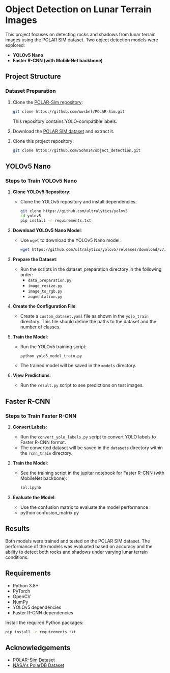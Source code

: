 # Object Detection on Lunar Terrain Images

This project focuses on detecting rocks and shadows from lunar terrain images using the POLAR SIM dataset. Two object detection models were explored:

- **YOLOv5 Nano**
- **Faster R-CNN (with MobileNet backbone)**

## Project Structure

### Dataset Preparation

1. Clone the [POLAR-Sim repository](https://github.com/uwsbel/POLAR-Sim.git):

   ```bash
   git clone https://github.com/uwsbel/POLAR-Sim.git
   ```

   This repository contains YOLO-compatible labels.
2. Download the [POLAR SIM dataset](https://ti.arc.nasa.gov/dataset/IRG_PolarDB/PolarDB_download/dataset_public_release.zip) and extract it.
3. Clone this project repository:

   ```bash
   git clone https://github.com/Sohm14/object_detection.git
   ```

## YOLOv5 Nano

### Steps to Train YOLOv5 Nano

1. **Clone YOLOv5 Repository**:

   - Clone the YOLOv5 repository and install dependencies:
     ```bash
     git clone https://github.com/ultralytics/yolov5 
     cd yolov5
     pip install -r requirements.txt 
     ```
2. **Download YOLOv5 Nano Model**:

   - Use `wget` to download the YOLOv5 Nano model:
     ```bash
     wget https://github.com/ultralytics/yolov5/releases/download/v7.0/yolov5n.pt
     ```
3. **Prepare the Dataset**:

   - Run the scripts in the dataset_preparation directory in the following order:
     - `data_preparation.py`
     - `image_resize.py`
     - `image_to_rgb.py`
     - `augmentation.py`
4. **Create the Configuration File**:

   - Create a `custom_dataset.yaml` file as shown in the `yolo_train` directory. This file should define the paths to the dataset and the number of classes.
5. **Train the Model**:

   - Run the YOLOv5 training script:
     ```bash
     python yolo5_model_train.py
     ```
   - The trained model will be saved in the `models` directory.
6. **View Predictions**:

   - Run the `result.py` script to see predictions on test images.

## Faster R-CNN

### Steps to Train Faster R-CNN

1. **Convert Labels**:

   - Run the `convert_yolo_labels.py` script to convert YOLO labels to Faster R-CNN format.
   - The converted dataset will be saved in the `datasets` directory within the `rcnn_train` directory.
2. **Train the Model**:

   - See the training script in the jupitar notebook for Faster R-CNN (with MobileNet backbone):
     ```bash
     sol.ipynb
     ```
3. **Evaluate the Model**:

   - Use the confusion matrix to evaluate the model performance .
   - python confusion_matrix.py

## Results

Both models were trained and tested on the POLAR SIM dataset. The performance of the models was evaluated based on accuracy and the ability to detect both rocks and shadows under varying lunar terrain conditions.

## Requirements

- Python 3.8+
- PyTorch
- OpenCV
- NumPy
- YOLOv5 dependencies
- Faster R-CNN dependencies

Install the required Python packages:

```bash
pip install -r requirements.txt
```

## Acknowledgements

- [POLAR-Sim Dataset](https://github.com/uwsbel/POLAR-Sim)
- [NASA&#39;s PolarDB Dataset](https://ti.arc.nasa.gov/dataset/IRG_PolarDB/PolarDB_download/)
